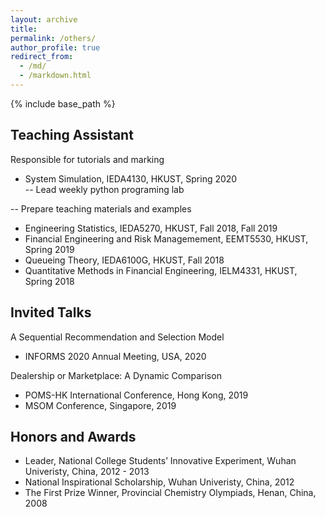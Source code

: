 ```yaml
---
layout: archive
title: 
permalink: /others/
author_profile: true
redirect_from:
  - /md/
  - /markdown.html
---
```


{% include base_path %}



## Teaching Assistant  
Responsible for tutorials and marking  
- System Simulation, IEDA4130, HKUST, Spring 2020  
-- Lead weekly python programing lab

-- Prepare teaching materials and examples
- Engineering Statistics, IEDA5270, HKUST, Fall 2018, Fall 2019  
- Financial Engineering and Risk Managemement, EEMT5530, HKUST, Spring 2019  
- Queueing Theory, IEDA6100G, HKUST, Fall 2018  
- Quantitative Methods in Financial Engineering, IELM4331, HKUST, Spring 2018 

## Invited Talks  
A Sequential Recommendation and Selection Model  
- INFORMS 2020 Annual Meeting, USA, 2020  

Dealership or Marketplace: A Dynamic Comparison  
- POMS-HK International Conference, Hong Kong, 2019  
- MSOM Conference, Singapore, 2019

## Honors and Awards  
- Leader, National College Students’ Innovative Experiment, Wuhan Univeristy, China, 2012 - 2013  
- National Inspirational Scholarship, Wuhan Univeristy, China, 2012  
- The First Prize Winner, Provincial Chemistry Olympiads, Henan, China, 2008
